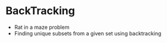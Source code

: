 # BackTracking
* Rat in a maze problem
* Finding unique subsets from a given set using backtracking
